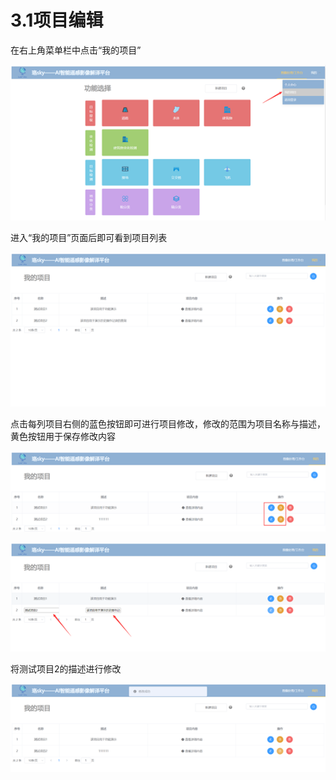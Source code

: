 # 3.1项目编辑

在右上角菜单栏中点击“我的项目”

![image-20220712152422671](3.1项目编辑.assets\image-20220712152422671.png)

进入“我的项目”页面后即可看到项目列表

![image-20220712152505527](3.1项目编辑.assets\image-20220712152505527.png)

点击每列项目右侧的蓝色按钮即可进行项目修改，修改的范围为项目名称与描述，黄色按钮用于保存修改内容

![image-20220712152649875](3.1项目编辑.assets\image-20220712152649875.png)

![image-20220712152656041](3.1项目编辑.assets\image-20220712152656041.png)

将测试项目2的描述进行修改

![image-20220712152708466](3.1项目编辑.assets\image-20220712152708466.png)
